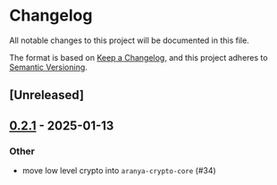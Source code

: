 # Changelog

All notable changes to this project will be documented in this file.

The format is based on [Keep a Changelog](https://keepachangelog.com/en/1.0.0/),
and this project adheres to [Semantic Versioning](https://semver.org/spec/v2.0.0.html).

## [Unreleased]

## [0.2.1](https://github.com/aranya-project/aranya-core/compare/aranya-crypto-derive-v0.2.0...aranya-crypto-derive-v0.2.1) - 2025-01-13

### Other

- move low level crypto into `aranya-crypto-core` (#34)
